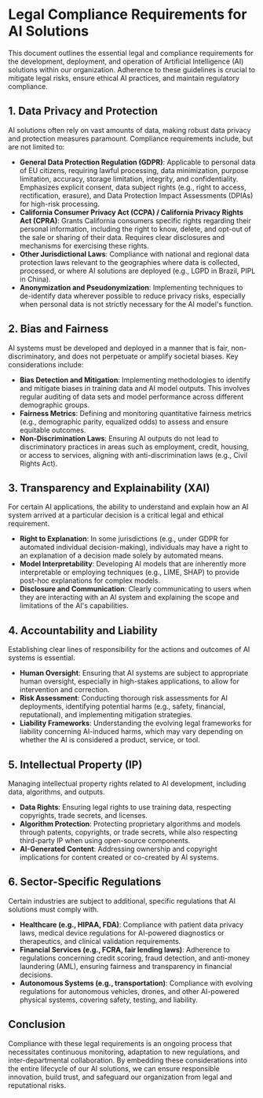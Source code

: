 
# Legal Compliance Requirements for AI Solutions

This document outlines the essential legal and compliance requirements for the development, deployment, and operation of Artificial Intelligence (AI) solutions within our organization. Adherence to these guidelines is crucial to mitigate legal risks, ensure ethical AI practices, and maintain regulatory compliance.

## 1. Data Privacy and Protection

AI solutions often rely on vast amounts of data, making robust data privacy and protection measures paramount. Compliance requirements include, but are not limited to:

*   **General Data Protection Regulation (GDPR)**: Applicable to personal data of EU citizens, requiring lawful processing, data minimization, purpose limitation, accuracy, storage limitation, integrity, and confidentiality. Emphasizes explicit consent, data subject rights (e.g., right to access, rectification, erasure), and Data Protection Impact Assessments (DPIAs) for high-risk processing.
*   **California Consumer Privacy Act (CCPA) / California Privacy Rights Act (CPRA)**: Grants California consumers specific rights regarding their personal information, including the right to know, delete, and opt-out of the sale or sharing of their data. Requires clear disclosures and mechanisms for exercising these rights.
*   **Other Jurisdictional Laws**: Compliance with national and regional data protection laws relevant to the geographies where data is collected, processed, or where AI solutions are deployed (e.g., LGPD in Brazil, PIPL in China).
*   **Anonymization and Pseudonymization**: Implementing techniques to de-identify data wherever possible to reduce privacy risks, especially when personal data is not strictly necessary for the AI model's function.

## 2. Bias and Fairness

AI systems must be developed and deployed in a manner that is fair, non-discriminatory, and does not perpetuate or amplify societal biases. Key considerations include:

*   **Bias Detection and Mitigation**: Implementing methodologies to identify and mitigate biases in training data and AI model outputs. This involves regular auditing of data sets and model performance across different demographic groups.
*   **Fairness Metrics**: Defining and monitoring quantitative fairness metrics (e.g., demographic parity, equalized odds) to assess and ensure equitable outcomes.
*   **Non-Discrimination Laws**: Ensuring AI outputs do not lead to discriminatory practices in areas such as employment, credit, housing, or access to services, aligning with anti-discrimination laws (e.g., Civil Rights Act).

## 3. Transparency and Explainability (XAI)

For certain AI applications, the ability to understand and explain how an AI system arrived at a particular decision is a critical legal and ethical requirement.

*   **Right to Explanation**: In some jurisdictions (e.g., under GDPR for automated individual decision-making), individuals may have a right to an explanation of a decision made solely by automated means.
*   **Model Interpretability**: Developing AI models that are inherently more interpretable or employing techniques (e.g., LIME, SHAP) to provide post-hoc explanations for complex models.
*   **Disclosure and Communication**: Clearly communicating to users when they are interacting with an AI system and explaining the scope and limitations of the AI's capabilities.

## 4. Accountability and Liability

Establishing clear lines of responsibility for the actions and outcomes of AI systems is essential.

*   **Human Oversight**: Ensuring that AI systems are subject to appropriate human oversight, especially in high-stakes applications, to allow for intervention and correction.
*   **Risk Assessment**: Conducting thorough risk assessments for AI deployments, identifying potential harms (e.g., safety, financial, reputational), and implementing mitigation strategies.
*   **Liability Frameworks**: Understanding the evolving legal frameworks for liability concerning AI-induced harms, which may vary depending on whether the AI is considered a product, service, or tool.

## 5. Intellectual Property (IP)

Managing intellectual property rights related to AI development, including data, algorithms, and outputs.

*   **Data Rights**: Ensuring legal rights to use training data, respecting copyrights, trade secrets, and licenses.
*   **Algorithm Protection**: Protecting proprietary algorithms and models through patents, copyrights, or trade secrets, while also respecting third-party IP when using open-source components.
*   **AI-Generated Content**: Addressing ownership and copyright implications for content created or co-created by AI systems.

## 6. Sector-Specific Regulations

Certain industries are subject to additional, specific regulations that AI solutions must comply with.

*   **Healthcare (e.g., HIPAA, FDA)**: Compliance with patient data privacy laws, medical device regulations for AI-powered diagnostics or therapeutics, and clinical validation requirements.
*   **Financial Services (e.g., FCRA, fair lending laws)**: Adherence to regulations concerning credit scoring, fraud detection, and anti-money laundering (AML), ensuring fairness and transparency in financial decisions.
*   **Autonomous Systems (e.g., transportation)**: Compliance with evolving regulations for autonomous vehicles, drones, and other AI-powered physical systems, covering safety, testing, and liability.

## Conclusion

Compliance with these legal requirements is an ongoing process that necessitates continuous monitoring, adaptation to new regulations, and inter-departmental collaboration. By embedding these considerations into the entire lifecycle of our AI solutions, we can ensure responsible innovation, build trust, and safeguard our organization from legal and reputational risks.